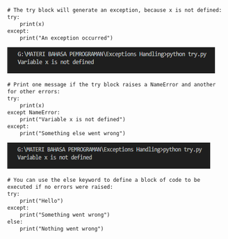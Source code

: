     # The try block will generate an exception, because x is not defined:
    try:
        print(x)
    except:
        print("An exception occurred")

<img src="img/try.PNG" alt="img1" width="478" height="60">
    
    # Print one message if the try block raises a NameError and another for other errors:
    try:
        print(x)
    except NameError:
        print("Variable x is not defined")
    except:
        print("Something else went wrong")
    
<img src="img/try.PNG" alt="img1" width="467" height="60">

    # You can use the else keyword to define a block of code to be executed if no errors were raised:
    try:
        print("Hello")
    except:
        print("Something went wrong")
    else:
        print("Nothing went wrong")